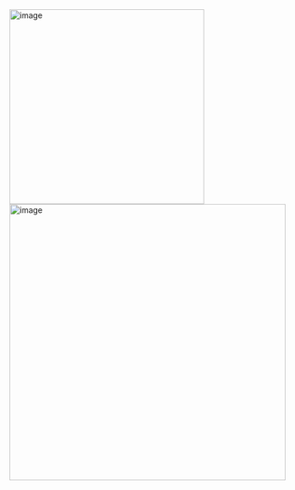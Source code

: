 <img width="344" alt="image" src="https://user-images.githubusercontent.com/26263012/207994686-7c0b53ac-f202-4d72-91e4-f82856e32b6d.png">
<img width="488" alt="image" src="https://user-images.githubusercontent.com/26263012/207994710-7d3abcbc-184e-432e-a0b7-d67eebf6bfca.png">
